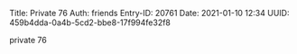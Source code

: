 Title: Private 76
Auth: friends
Entry-ID: 20761
Date: 2021-01-10 12:34
UUID: 459b4dda-0a4b-5cd2-bbe8-17f994fe32f8

private 76
